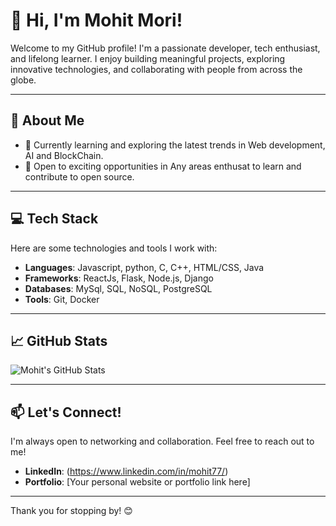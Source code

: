 # 👋 Hi, I'm Mohit Mori!

Welcome to my GitHub profile! I'm a passionate developer, tech enthusiast, and lifelong learner. I enjoy building meaningful projects, exploring innovative technologies, and collaborating with people from across the globe.

---

## 🚀 About Me

- 🌱 Currently learning and exploring the latest trends in Web development, AI and BlockChain.
- 💼 Open to exciting opportunities in Any areas enthusat to learn and contribute to open source.

---

## 💻 Tech Stack

Here are some technologies and tools I work with:

- **Languages**: Javascript, python, C, C++, HTML/CSS, Java
- **Frameworks**: ReactJs, Flask, Node.js, Django
- **Databases**: MySql, SQL, NoSQL, PostgreSQL
- **Tools**: Git, Docker

---

## 📈 GitHub Stats

![Mohit's GitHub Stats](https://github-readme-stats.vercel.app/api?username=Ronitsabhaya75&show_icons=true&theme=radical)

---

## 📫 Let's Connect!

I'm always open to networking and collaboration. Feel free to reach out to me!


- **LinkedIn**: (https://www.linkedin.com/in/mohit77/)
- **Portfolio**: [Your personal website or portfolio link here]


---

Thank you for stopping by! 😊

